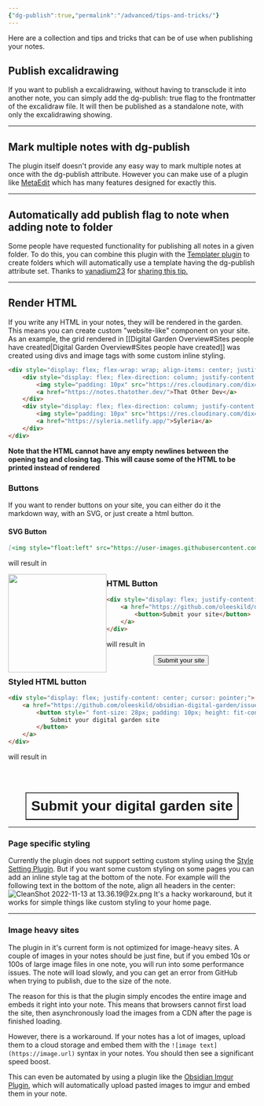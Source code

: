 ```yaml
---
{"dg-publish":true,"permalink":"/advanced/tips-and-tricks/"}
---
```


Here are a collection and tips and tricks that can be of use when publishing your notes. 

## Publish excalidrawing
If you want to publish a excalidrawing, without having to transclude it into another note, you can simply add the dg-publish: true flag to the frontmatter of the excalidraw file. It will then be published as a standalone note, with only the excalidrawing showing. 

---

## Mark multiple notes with dg-publish
The plugin itself doesn't provide any easy way to mark multiple notes at once with the dg-publish attribute. However you can make use of a plugin like [MetaEdit](https://github.com/chhoumann/MetaEdit) which has many features designed for exactly this. 

---

## Automatically add publish flag to note when adding note to folder
Some people have requested functionality for publishing all notes in a given folder. To do this, you can combine this plugin with the [Templater plugin](https://github.com/SilentVoid13/Templater) to create folders which will automatically use a template having the dg-publish attribute set. Thanks to [vanadium23](https://github.com/vanadium23) for [sharing this tip.](https://github.com/oleeskild/obsidian-digital-garden/issues/26#issuecomment-1114321275)

---

## Render HTML
If you write any HTML in your notes, they will be rendered in the garden. This means you can create custom "website-like" component on your site. As an example, the grid rendered  in [[Digital Garden Overview#Sites people have created\|Digital Garden Overview#Sites people have created]] was created using divs and image tags with some custom inline styling. 


```html
<div style="display: flex; flex-wrap: wrap; align-items: center; justify-content: center;">
	<div style="display: flex; flex-direction: column; justify-content: center;align-items:center;">
		<img style="padding: 10px" src="https://res.cloudinary.com/dix4ngy25/image/upload/c_scale,r_8,w_300/v1668068263/dgdocs/CleanShot_2022-11-10_at_09.17.28_2x.png"/>
		<a href="https://notes.thatother.dev/">That Other Dev</a>
	</div>
	<div style="display: flex; flex-direction: column; justify-content: center;align-items: center">
		<img style="padding: 10px" src="https://res.cloudinary.com/dix4ngy25/image/upload/c_scale,r_8,w_300/v1668068103/dgdocs/CleanShot_2022-11-10_at_09.14.47_2x.png"/>
		<a href="https://syleria.netlify.app/">Syleria</a>
	</div>
</div>
```

**Note that the HTML cannot have any empty newlines between the opening tag and closing tag. This will cause some of the HTML to be printed instead of rendered**


### Buttons
If you want to render buttons on your site, you can either do it the markdown way, with an SVG, or just create a html button. 

#### SVG Button
```markdown
[<img style="float:left" src="https://user-images.githubusercontent.com/14358394/115450238-f39e8100-a21b-11eb-89d0-fa4b82cdbce8.png" width="200">](https://ko-fi.com/oleeskild)
```

will result in

[<img style="float:left" src="https://user-images.githubusercontent.com/14358394/115450238-f39e8100-a21b-11eb-89d0-fa4b82cdbce8.png" width="200">](https://ko-fi.com/oleeskild)



### HTML Button

```html
<div style="display: flex; justify-content: center; cursor:pointer;">
	<a href="https://github.com/oleeskild/obsidian-digital-garden/issues/55" target="_blank">
		<button>Submit your site</button>
	</a>
</div>
```

will result in

<div style="display: flex; justify-content: center; cursor: pointer;">
	<a href="https://github.com/oleeskild/obsidian-digital-garden/issues/55" target="_blank">
		<button>Submit your site</button>
	</a>
</div>

### Styled HTML button

```html
<div style="display: flex; justify-content: center; cursor: pointer;">
	<a href="https://github.com/oleeskild/obsidian-digital-garden/issues/55" target="_blank">
		<button style=" font-size: 28px; padding: 10px; height: fit-content; margin-top: 50px; background: var(--text-accent); font-weight: 600; color: var(--text-on-accent); ">
			Submit your digital garden site
		</button>
	</a>
</div>
```

will result in 
<div style="display: flex; justify-content: center; cursor: pointer;">
	<a href="https://github.com/oleeskild/obsidian-digital-garden/issues/55" target="_blank">
		<button style=" font-size: 28px; padding: 10px; height: fit-content; margin-top: 50px; background: var(--text-accent); font-weight: 600; color: var(--text-on-accent); cursor: pointer;">
			Submit your digital garden site
		</button>
	</a>
</div>


---

### Page specific styling
Currently the plugin does not support setting custom styling using the [Style Setting Plugin](https://github.com/mgmeyers/obsidian-style-settings). But if you want some custom styling on some pages you can add an inline style tag at the bottom of the note. For example will the following text in the bottom of the note, align all headers in the center:
![CleanShot 2022-11-13 at 13.36.19@2x.png](/img/user/img/CleanShot%202022-11-13%20at%2013.36.19@2x.png)
It's a hacky workaround, but it works for simple things like custom styling to your home page. 

--- 

### Image heavy sites
The plugin in it's current form is not optimized for image-heavy sites. A couple of images in your notes should be just fine, but if you embed 10s or 100s of large image files in one note, you will run into some performance issues. 
The note will load slowly, and you can get an error from GitHub when trying to publish, due to the size of the note.

The reason for this is that the plugin simply encodes the entire image and embeds it right into your note. This means that browsers cannot first load the site, then asynchronously load the images from a CDN after the page is finished loading. 

However, there is a workaround. If your notes has a lot of images, upload them to a  cloud storage and embed them with the `![image text](https://image.url)` syntax in your notes. You should then see a significant speed boost. 

This can even be automated by using a plugin like the [Obsidian Imgur Plugin](https://github.com/gavvvr/obsidian-imgur-plugin), which will automatically upload pasted images to imgur and embed them in your note. 

